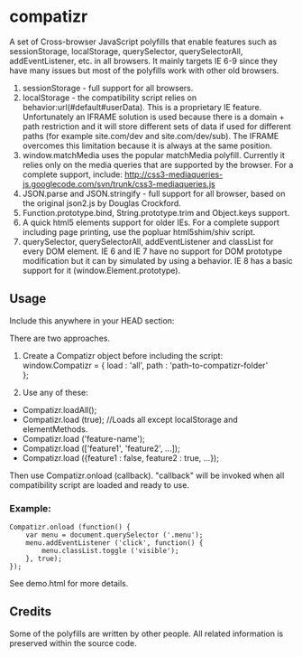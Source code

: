 compatizr
=========

A set of Cross-browser JavaScript polyfills that enable features such as 
sessionStorage, localStorage, querySelector, querySelectorAll, addEventListener, etc.
in all browsers. It mainly targets IE 6-9 since they have many issues but most
of the polyfills work with other old browsers.

1. sessionStorage - full support for all browsers.
2. localStorage - the compatibility script relies on behavior:url(#default#userData).
This is a proprietary IE feature. Unfortunately an IFRAME solution is used because
there is a domain + path restriction and it will store different sets of data if used 
for different paths (for example site.com/dev and site.com/dev/sub). The IFRAME
overcomes this limitation because it is always at the same position.  
3. window.matchMedia uses the popular matchMedia polyfill. Currently it relies only on the
media queries that are supported by the browser. For a complete support, include:
http://css3-mediaqueries-js.googlecode.com/svn/trunk/css3-mediaqueries.js
4. JSON.parse and JSON.stringify - full support for all browser, based on the original 
json2.js by Douglas Crockford.
5. Function.prototype.bind, String.prototype.trim and Object.keys support.
6. A quick html5 elements support for older IEs. For a complete support including page 
printing, use the popluar html5shim/shiv script.
7. querySelector, querySelectorAll, addEventListener and classList for every DOM element.
IE 6 and IE 7 have no support for DOM prototype modification but it can by simulated by
using a behavior. IE 8 has a basic support for it (window.Element.prototype).     

Usage
-----
Include this anywhere in your HEAD section: 
<script type="text/javascript" src="compatizr/compatizr.js"></script>

There are two approaches.
1. Create a Compatizr object before including the script:
    window.Compatizr = {
        load : 'all',
        path : 'path-to-compatizr-folder'	
    };
    
2. Use any of these:
- Compatizr.loadAll();
- Compatizr.load (true); //Loads all except localStorage and elementMethods.
- Compatizr.load ('feature-name');
- Compatizr.load (['feature1', 'feature2', ...]);
- Compatizr.load ({feature1 : false, feature2 : true, ...});

Then use Compatizr.onload (callback). "callback" will be invoked when all
compatibility script are loaded and ready to use.

### Example: 
    Compatizr.onload (function() {
        var menu = document.querySelector ('.menu');
	    menu.addEventListener ('click', function() {
            menu.classList.toggle ('visible');
        }, true);
    });

See demo.html for more details.

Credits
-------
Some of the polyfills are written by other people.
All related information is preserved within the source code.
 